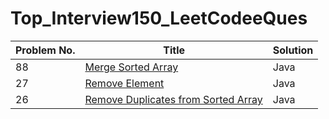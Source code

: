 # Top_Interview150_LeetCodeeQues


| Problem No.           |                       Title                                                                                                          |    Solution      |
|---------------------- |--------------------------------------------------------------------------------------------------------------------------------------|------------------|
| 88                    | [Merge Sorted Array](https://leetcode.com/problems/merge-sorted-array/description/?envType=study-plan-v2&envId=top-interview-150)    |    Java          |
| 27                    | [Remove Element](https://leetcode.com/problems/remove-element/)                                                                      |    Java          |
| 26                    | [Remove Duplicates from Sorted Array](https://leetcode.com/problems/remove-duplicates-from-sorted-array/)                            |    Java          |
